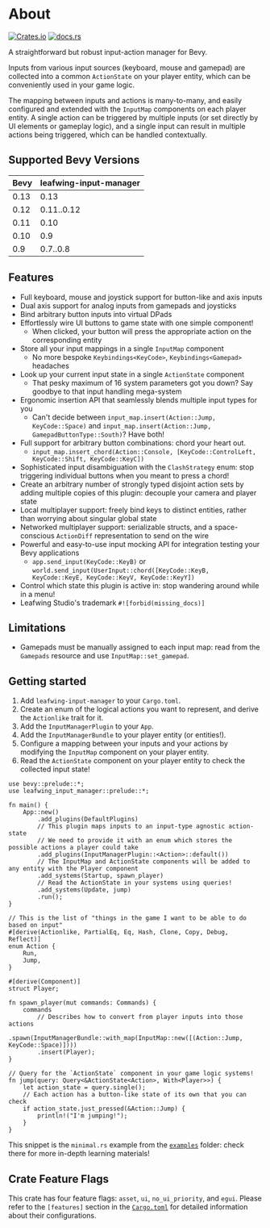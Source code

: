 # About

[![Crates.io](https://img.shields.io/crates/v/leafwing-input-manager.svg)](https://crates.io/crates/leafwing-input-manager)
[![docs.rs](https://img.shields.io/docsrs/leafwing-input-manager/latest)](https://docs.rs/leafwing-input-manager/latest)

A straightforward but robust input-action manager for Bevy.

Inputs from various input sources (keyboard, mouse and gamepad) are collected into a common `ActionState` on your player entity,
which can be conveniently used in your game logic.

The mapping between inputs and actions is many-to-many, and easily configured and extended with the `InputMap` components on each player entity.
A single action can be triggered by multiple inputs (or set directly by UI elements or gameplay logic),
and a single input can result in multiple actions being triggered, which can be handled contextually.

## Supported Bevy Versions

| Bevy | leafwing-input-manager |
|------|------------------------|
| 0.13 | 0.13                   |
| 0.12 | 0.11..0.12             |
| 0.11 | 0.10                   |
| 0.10 | 0.9                    |
| 0.9  | 0.7..0.8               |

## Features

- Full keyboard, mouse and joystick support for button-like and axis inputs
- Dual axis support for analog inputs from gamepads and joysticks
- Bind arbitrary button inputs into virtual DPads
- Effortlessly wire UI buttons to game state with one simple component!
  - When clicked, your button will press the appropriate action on the corresponding entity
- Store all your input mappings in a single `InputMap` component
  - No more bespoke `Keybindings<KeyCode>`, `Keybindings<Gamepad>` headaches
- Look up your current input state in a single `ActionState` component
  - That pesky maximum of 16 system parameters got you down? Say goodbye to that input handling mega-system
- Ergonomic insertion API that seamlessly blends multiple input types for you
  - Can't decide between `input_map.insert(Action::Jump, KeyCode::Space)` and `input_map.insert(Action::Jump, GamepadButtonType::South)`? Have both!
- Full support for arbitrary button combinations: chord your heart out.
  - `input_map.insert_chord(Action::Console, [KeyCode::ControlLeft, KeyCode::Shift, KeyCode::KeyC])`
- Sophisticated input disambiguation with the `ClashStrategy` enum: stop triggering individual buttons when you meant to press a chord!
- Create an arbitrary number of strongly typed disjoint action sets by adding multiple copies of this plugin: decouple your camera and player state
- Local multiplayer support: freely bind keys to distinct entities, rather than worrying about singular global state
- Networked multiplayer support: serializable structs, and a space-conscious `ActionDiff` representation to send on the wire
- Powerful and easy-to-use input mocking API for integration testing your Bevy applications
  - `app.send_input(KeyCode::KeyB)` or `world.send_input(UserInput::chord([KeyCode::KeyB, KeyCode::KeyE, KeyCode::KeyV, KeyCode::KeyY])`
- Control which state this plugin is active in: stop wandering around while in a menu!
- Leafwing Studio's trademark `#![forbid(missing_docs)]`

## Limitations

- Gamepads must be manually assigned to each input map: read from the `Gamepads` resource and use `InputMap::set_gamepad`.

## Getting started

1. Add `leafwing-input-manager` to your `Cargo.toml`.
2. Create an enum of the logical actions you want to represent, and derive the `Actionlike` trait for it.
3. Add the `InputManagerPlugin` to your `App`.
4. Add the `InputManagerBundle` to your player entity (or entities!).
5. Configure a mapping between your inputs and your actions by modifying the `InputMap` component on your player entity.
6. Read the `ActionState` component on your player entity to check the collected input state!

```rust, ignore
use bevy::prelude::*;
use leafwing_input_manager::prelude::*;

fn main() {
    App::new()
        .add_plugins(DefaultPlugins)
        // This plugin maps inputs to an input-type agnostic action-state
        // We need to provide it with an enum which stores the possible actions a player could take
        .add_plugins(InputManagerPlugin::<Action>::default())
        // The InputMap and ActionState components will be added to any entity with the Player component
        .add_systems(Startup, spawn_player)
        // Read the ActionState in your systems using queries!
        .add_systems(Update, jump)
        .run();
}

// This is the list of "things in the game I want to be able to do based on input"
#[derive(Actionlike, PartialEq, Eq, Hash, Clone, Copy, Debug, Reflect)]
enum Action {
    Run,
    Jump,
}

#[derive(Component)]
struct Player;

fn spawn_player(mut commands: Commands) {
    commands
        // Describes how to convert from player inputs into those actions
        .spawn(InputManagerBundle::with_map(InputMap::new([(Action::Jump, KeyCode::Space)])))
        .insert(Player);
}

// Query for the `ActionState` component in your game logic systems!
fn jump(query: Query<&ActionState<Action>, With<Player>>) {
    let action_state = query.single();
    // Each action has a button-like state of its own that you can check
    if action_state.just_pressed(&Action::Jump) {
        println!("I'm jumping!");
    }
}
```

This snippet is the `minimal.rs` example from the [`examples`](https://github.com/Leafwing-Studios/leafwing-input-manager/tree/latest/examples) folder: check there for more in-depth learning materials!

## Crate Feature Flags

This crate has four feature flags: `asset`, `ui`, `no_ui_priority`, and `egui`.
Please refer to the `[features]` section in the [`Cargo.toml`](https://github.com/Leafwing-Studios/leafwing-input-manager/tree/latest/Cargo.toml) for detailed information about their configurations.

